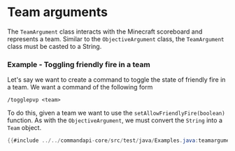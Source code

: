 # Team arguments

The `TeamArgument` class interacts with the Minecraft scoreboard and represents a team. Similar to the `ObjectiveArgument` class, the `TeamArgument` class must be casted to a String.

<div class="example">

### Example - Toggling friendly fire in a team

Let's say we want to create a command to toggle the state of friendly fire in a team. We want a command of the following form

```mccmd
/togglepvp <team>
```

To do this, given a team we want to use the `setAllowFriendlyFire(boolean)` function. As with the `ObjectiveArgument`, we must convert the `String` into a `Team` object.

```java
{{#include ../../commandapi-core/src/test/java/Examples.java:teamarguments}}
```

</div>
